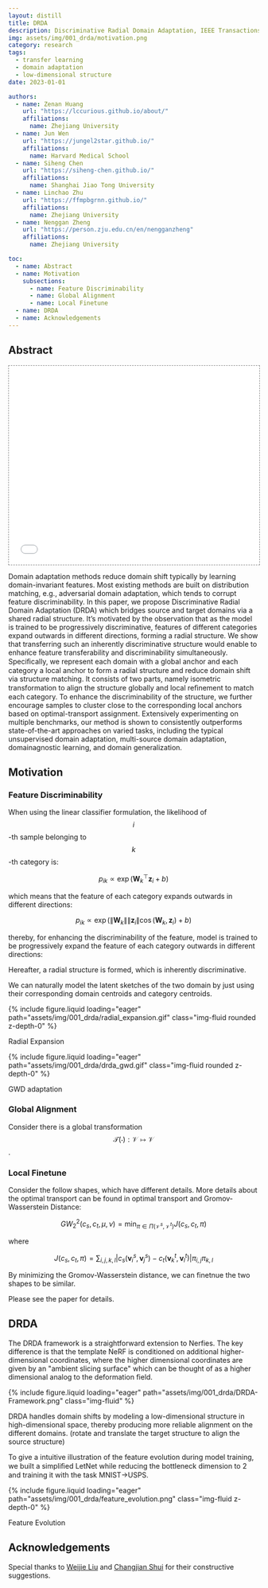 ```yaml
---
layout: distill
title: DRDA
description: Discriminative Radial Domain Adaptation, IEEE Transactions on Image Processing 2023
img: assets/img/001_drda/motivation.png
category: research
tags:
  - transfer learning
  - domain adaptation
  - low-dimensional structure
date: 2023-01-01

authors:
  - name: Zenan Huang
    url: "https://lccurious.github.io/about/"
    affiliations:
      name: Zhejiang University
  - name: Jun Wen
    url: "https://jungel2star.github.io/"
    affiliations:
      name: Harvard Medical School
  - name: Siheng Chen
    url: "https://siheng-chen.github.io/"
    affiliations:
      name: Shanghai Jiao Tong University
  - name: Linchao Zhu
    url: "https://ffmpbgrnn.github.io/"
    affiliations:
      name: Zhejiang University
  - name: Nenggan Zheng
    url: "https://person.zju.edu.cn/en/nengganzheng"
    affiliations:
      name: Zhejiang University

toc:
  - name: Abstract
  - name: Motivation
    subsections:
      - name: Feature Discriminability
      - name: Global Alignment
      - name: Local Finetune
  - name: DRDA
  - name: Acknowledgements
---
```


## Abstract

<div class="row">
    <iframe src="{{ '/assets/plotly/001_drda/tetrahedron_animation.html' | relative_url }}" frameborder='0' scrolling='no' height="400px" width="100%" style="border: 1px dashed grey;"></iframe>
</div>

Domain adaptation methods reduce domain shift typically by learning domain-invariant features. Most existing methods are built on distribution matching, e.g., adversarial domain adaptation, which tends to corrupt feature discriminability. In this paper, we propose Discriminative Radial Domain Adaptation (DRDA) which bridges source and target domains via a shared radial structure. It’s motivated by the observation that as the model is trained to be progressively discriminative, features of different categories expand outwards in different directions, forming a radial structure. We show that transferring such an inherently discriminative structure would enable to enhance feature transferability and discriminability simultaneously. Speciﬁcally, we represent each domain with a global anchor and each category a local anchor to form a radial structure and reduce domain shift via structure matching. It consists of two parts, namely isometric transformation to align the structure globally and local reﬁnement to match each category. To enhance the discriminability of the structure, we further encourage samples to cluster close to the corresponding local anchors based on optimal-transport assignment. Extensively experimenting on multiple benchmarks, our method is shown to consistently outperforms state-of-the-art approaches on varied tasks, including the typical unsupervised domain adaptation, multi-source domain adaptation, domainagnostic learning, and domain generalization.

## Motivation

### Feature Discriminability

When using the linear classifier formulation, the likelihood of $$i$$-th sample belonging to $$k$$-th category is:

$$
\begin{equation}
p_{ik}\propto \exp(\boldsymbol{W}^{\top}_{k}\boldsymbol{z}_{i}+b)
\end{equation}
$$

which means that the feature of each category expands outwards in different directions:

$$
\begin{equation}
p_{ik}\propto \exp(\|\boldsymbol{W}_{k}\| \|\boldsymbol{z}_{i}\|\cos(\boldsymbol{W}_{k},
                \boldsymbol{z}_{i})+b)
\end{equation}
$$

thereby, for enhancing the discriminability of the feature, model is trained to be progressively expand the feature of each category outwards in different directions:

Hereafter, a radial structure is formed, which is inherently discriminative.

We can naturally model the latent sketches of the two domain by just using their corresponding domain centroids and category centroids.

<div class="row">
    <div class="col-sm mt-3 mt-md-0">
        {% include figure.liquid loading="eager" path="assets/img/001_drda/radial_expansion.gif" class="img-fluid rounded z-depth-0" %}
        <div class="caption">
          <p>Radial Expansion</p>
        </div>
    </div>
    <div class="col-sm mt-3 mt-md-0">
        {% include figure.liquid loading="eager" path="assets/img/001_drda/drda_gwd.gif" class="img-fluid rounded z-depth-0" %}
        <div class="caption">
          <p>GWD adaptation</p>
        </div>
    </div>
</div>

### Global Alignment

Consider there is a global transformation $$\mathcal{T}(\cdot): \mathcal{V} \mapsto \mathcal{V}$$.

### Local Finetune

Consider the follow shapes, which have different details. More details about the optimal transport can be found in optimal transport and Gromov-Wasserstein Distance:

$$
\begin{equation}
GW^{2}_{2}(c_{s}, c_{t}, \mu, \nu) = \min_{\pi \in \Pi(\mathcal{V}^{s},\mathcal{V}^{t})} J(c_{s},
              c_{t}, \pi)
\end{equation}
$$

where

$$
\begin{equation}
J(c_{s}, c_{t}, \pi) = \sum_{i,j,k,l}|c_{s}(\boldsymbol{v}^{s}_{i},
              \boldsymbol{v}^{s}_{j})-c_{t}(\boldsymbol{v}^{t}_{k}, \boldsymbol{v}^{t}_{l})|\pi_{i,j}\pi_{k,l}
\end{equation}
$$

By minimizing the Gromov-Wasserstein distance, we can finetnue the two shapes to be similar.

Please see the paper for details.

## DRDA

The DRDA framework is a straightforward extension to Nerfies. The key difference is that the template NeRF is conditioned on additional higher-dimensional coordinates, where the higher dimensional coordinates are given by an "ambient slicing surface" which can be thought of as a higher dimensional analog to the deformation field.

<div class="l-page">
    <div class="col-sm mt-3 mt-md-0">
        {% include figure.liquid loading="eager" path="assets/img/001_drda/DRDA-Framework.png" class="img-fluid" %}
    </div>
    <div class="caption">
    <p>DRDA handles domain shifts by modeling a low-dimensional structure in high-dimensional space, thereby producing more reliable alignment on the different domains. (rotate and translate the target structure to align the source structure)</p>
    </div>
</div>

To give a intuitive illustration of the feature evolution during model training, we built a simpliﬁed LetNet while reducing the bottleneck dimension to 2 and training it with the task MNIST→USPS.

<div class="l-page">
    <div class="col-lg mt-3 mt-md-0">
        {% include figure.liquid loading="eager" path="assets/img/001_drda/feature_evolution.png" class="img-fluid z-depth-0" %}
    </div>
    <div class="caption">
    <p>Feature Evolution</p>
    </div>
</div>

## Acknowledgements

Special thanks to [Weijie Liu](https://cxxszz.github.io/) and [Changjian Shui](https://cjshui.github.io/) for their constructive suggestions.
